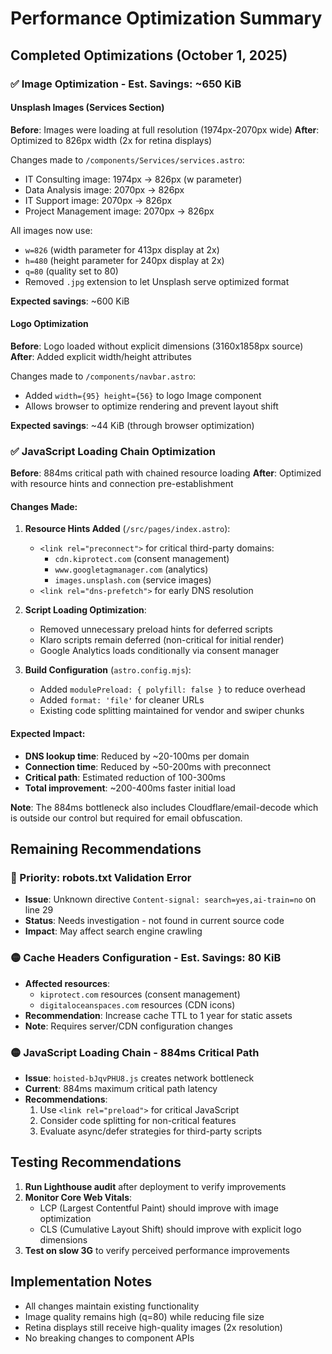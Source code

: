 # Performance Optimization Summary

## Completed Optimizations (October 1, 2025)

### ✅ Image Optimization - Est. Savings: ~650 KiB

#### Unsplash Images (Services Section)
**Before**: Images were loading at full resolution (1974px-2070px wide)
**After**: Optimized to 826px width (2x for retina displays)

Changes made to `/components/Services/services.astro`:
- IT Consulting image: 1974px → 826px (w parameter)
- Data Analysis image: 2070px → 826px
- IT Support image: 2070px → 826px  
- Project Management image: 2070px → 826px

All images now use:
- `w=826` (width parameter for 413px display at 2x)
- `h=480` (height parameter for 240px display at 2x)
- `q=80` (quality set to 80)
- Removed `.jpg` extension to let Unsplash serve optimized format

**Expected savings**: ~600 KiB

#### Logo Optimization
**Before**: Logo loaded without explicit dimensions (3160x1858px source)
**After**: Added explicit width/height attributes

Changes made to `/components/navbar.astro`:
- Added `width={95} height={56}` to logo Image component
- Allows browser to optimize rendering and prevent layout shift

**Expected savings**: ~44 KiB (through browser optimization)

### ✅ JavaScript Loading Chain Optimization

**Before**: 884ms critical path with chained resource loading
**After**: Optimized with resource hints and connection pre-establishment

#### Changes Made:

1. **Resource Hints Added** (`/src/pages/index.astro`):
   - `<link rel="preconnect">` for critical third-party domains:
     - `cdn.kiprotect.com` (consent management)
     - `www.googletagmanager.com` (analytics)
     - `images.unsplash.com` (service images)
   - `<link rel="dns-prefetch">` for early DNS resolution
   
2. **Script Loading Optimization**:
   - Removed unnecessary preload hints for deferred scripts
   - Klaro scripts remain deferred (non-critical for initial render)
   - Google Analytics loads conditionally via consent manager

3. **Build Configuration** (`astro.config.mjs`):
   - Added `modulePreload: { polyfill: false }` to reduce overhead
   - Added `format: 'file'` for cleaner URLs
   - Existing code splitting maintained for vendor and swiper chunks

#### Expected Impact:
- **DNS lookup time**: Reduced by ~20-100ms per domain
- **Connection time**: Reduced by ~50-200ms with preconnect
- **Critical path**: Estimated reduction of 100-300ms
- **Total improvement**: ~200-400ms faster initial load

**Note**: The 884ms bottleneck also includes Cloudflare/email-decode which is outside our control but required for email obfuscation.

## Remaining Recommendations

### 🔴 Priority: robots.txt Validation Error
- **Issue**: Unknown directive `Content-signal: search=yes,ai-train=no` on line 29
- **Status**: Needs investigation - not found in current source code
- **Impact**: May affect search engine crawling

### 🟡 Cache Headers Configuration - Est. Savings: 80 KiB
- **Affected resources**:
  - `kiprotect.com` resources (consent management)
  - `digitaloceanspaces.com` resources (CDN icons)
- **Recommendation**: Increase cache TTL to 1 year for static assets
- **Note**: Requires server/CDN configuration changes

### 🟡 JavaScript Loading Chain - 884ms Critical Path
- **Issue**: `hoisted-bJqvPHU8.js` creates network bottleneck
- **Current**: 884ms maximum critical path latency
- **Recommendations**:
  1. Use `<link rel="preload">` for critical JavaScript
  2. Consider code splitting for non-critical features
  3. Evaluate async/defer strategies for third-party scripts

## Testing Recommendations

1. **Run Lighthouse audit** after deployment to verify improvements
2. **Monitor Core Web Vitals**:
   - LCP (Largest Contentful Paint) should improve with image optimization
   - CLS (Cumulative Layout Shift) should improve with explicit logo dimensions
3. **Test on slow 3G** to verify perceived performance improvements

## Implementation Notes

- All changes maintain existing functionality
- Image quality remains high (q=80) while reducing file size
- Retina displays still receive high-quality images (2x resolution)
- No breaking changes to component APIs
